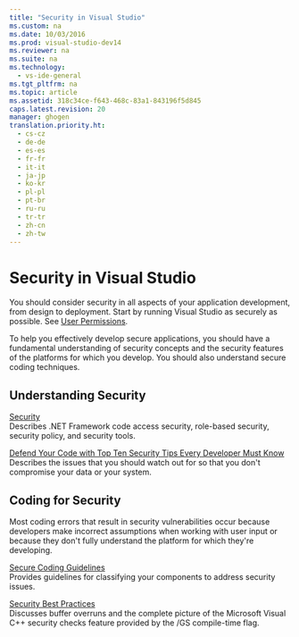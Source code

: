 ```yaml
---
title: "Security in Visual Studio"
ms.custom: na
ms.date: 10/03/2016
ms.prod: visual-studio-dev14
ms.reviewer: na
ms.suite: na
ms.technology: 
  - vs-ide-general
ms.tgt_pltfrm: na
ms.topic: article
ms.assetid: 318c34ce-f643-468c-83a1-843196f5d845
caps.latest.revision: 20
manager: ghogen
translation.priority.ht: 
  - cs-cz
  - de-de
  - es-es
  - fr-fr
  - it-it
  - ja-jp
  - ko-kr
  - pl-pl
  - pt-br
  - ru-ru
  - tr-tr
  - zh-cn
  - zh-tw
---
```

# Security in Visual Studio
You should consider security in all aspects of your application development, from design to deployment. Start by running Visual Studio as securely as possible. See [User Permissions](../VS_IDE/User-Permissions-and-Visual-Studio.md).  
  
 To help you effectively develop secure applications, you should have a fundamental understanding of security concepts and the security features of the platforms for which you develop. You should also understand secure coding techniques.  
  
## Understanding Security  
 [Security](../Topic/Security%20in%20the%20.NET%20Framework.md)  
 Describes .NET Framework code access security, role-based security, security policy, and security tools.  
  
 [Defend Your Code with Top Ten Security Tips Every Developer Must Know](http://go.microsoft.com/fwlink/?LinkId=72877)  
 Describes the issues that you should watch out for so that you don't compromise your data or your system.  
  
## Coding for Security  
 Most coding errors that result in security vulnerabilities occur because developers make incorrect assumptions when working with user input or because they don't fully understand the platform for which they're developing.  
  
 [Secure Coding Guidelines](../Topic/Secure%20Coding%20Guidelines.md)  
 Provides guidelines for classifying your components to address security issues.  
  
 [Security Best Practices](../Topic/Security%20Best%20Practices%20for%20C++.md)  
 Discusses buffer overruns and the complete picture of the Microsoft Visual C++ security checks feature provided by the /GS compile-time flag.